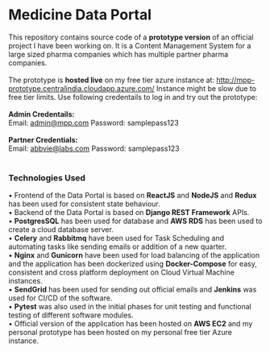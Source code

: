 # Medicine Data Portal
This repository contains source code of a **prototype version** of an official project I have been working on. It is a Content Management System for a large sized pharma companies which has multiple partner pharma companies. 
<br><br>
The prototype is **hosted live** on my free tier azure instance at: http://mpp-prototype.centralindia.cloudapp.azure.com/ Instance might be slow due to free tier limits. Use following credentails to log in and try out the prototype:
<br><br>
**Admin Credentails:**<br>
Email: admin@mpp.com Password: samplepass123
<br><br>
**Partner Credentials:**<br>
Email: abbvie@labs.com Password: samplepass123
<br><br>

### Technologies Used
•	Frontend of the Data Portal is based on **ReactJS** and **NodeJS** and **Redux** has been used for consistent state behaviour.<br>
•	Backend of the Data Portal is based on **Django REST Framework** APIs.<br>
•	**PostgresSQL** has been used for database and **AWS RDS** has been used to create a cloud database server.<br>
•	**Celery** and **Rabbitmq** have been used for Task Scheduling and automating tasks like sending emails or addition of a new quarter.<br>
•	**Nginx** and **Gunicorn** have been used for load balancing of the application and the application has been dockerized using **Docker-Compose** for easy, consistent and cross platform deployment on Cloud Virtual Machine instances.<br>
•	**SendGrid** has been used for sending out official emails and **Jenkins** was used for CI/CD of the software.<br>
•	**Pytest** was also used in the initial phases for unit testing and functional testing of different software modules.<br>
•	Official version of the application has been hosted on **AWS EC2** and my personal prototype has been hosted on my personal free tier Azure instance.<br>
